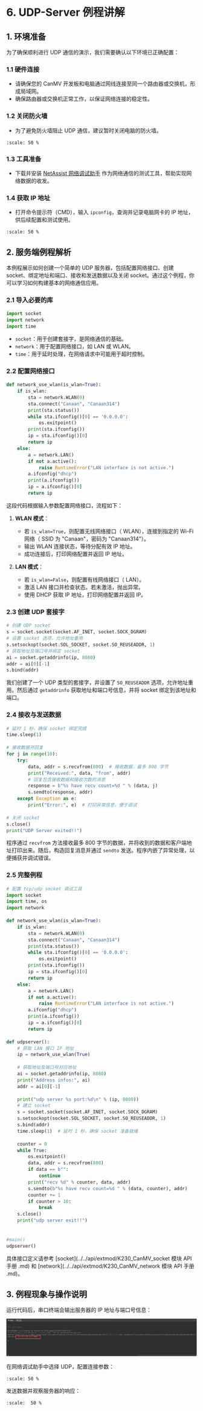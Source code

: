 # 6. UDP-Server 例程讲解

## 1. 环境准备

为了确保顺利进行 UDP 通信的演示，我们需要确认以下环境已正确配置：

### 1.1 硬件连接

- 请确保您的 CanMV 开发板和电脑通过网线连接至同一个路由器或交换机，形成局域网。
- 确保路由器或交换机正常工作，以保证网络连接的稳定性。

### 1.2 关闭防火墙

- 为了避免防火墙阻止 UDP 通信，建议暂时关闭电脑的防火墙。

```{image} ../images/network/image-20240722145319713.png
:scale: 50 %
```

### 1.3 工具准备

- 下载并安装 [NetAssist 网络调试助手](https://www.bing.com/search?q=netassist+cmsoft) 作为网络通信的测试工具，帮助实现网络数据的收发。

### 1.4 获取 IP 地址

- 打开命令提示符（CMD），输入 `ipconfig`，查询并记录电脑网卡的 IP 地址，供后续配置和测试使用。

```{image} ../images/network/image-20240722145500693.png
:scale: 50 %
```

## 2. 服务端例程解析

本例程展示如何创建一个简单的 UDP 服务器，包括配置网络接口、创建 socket、绑定地址和端口、接收和发送数据以及关闭 socket。通过这个例程，你可以学习如何构建基本的网络通信应用。

### 2.1 导入必要的库

```python
import socket  
import network  
import time
```

- `socket`：用于创建套接字，是网络通信的基础。
- `network`：用于配置网络接口，如 LAN 或 WLAN。
- `time`：用于延时处理，在网络请求中可能用于超时控制。

### 2.2 配置网络接口

```python
def network_use_wlan(is_wlan=True):
    if is_wlan:
        sta = network.WLAN(0)
        sta.connect("Canaan", "Canaan314")
        print(sta.status())
        while sta.ifconfig()[0] == '0.0.0.0':
            os.exitpoint()
        print(sta.ifconfig())
        ip = sta.ifconfig()[0]
        return ip
    else:
        a = network.LAN()
        if not a.active():
            raise RuntimeError("LAN interface is not active.")
        a.ifconfig("dhcp")
        print(a.ifconfig())
        ip = a.ifconfig()[0]
        return ip
```

这段代码根据输入参数配置网络接口，流程如下：

1. **WLAN 模式**：  
   - 若 `is_wlan=True`，则配置无线网络接口（ WLAN），连接到指定的 Wi-Fi 网络（ SSID 为 "Canaan"，密码为 "Canaan314"）。
   - 输出 WLAN 连接状态，等待分配有效 IP 地址。
   - 成功连接后，打印网络配置并返回 IP 地址。

1. **LAN 模式**：  
   - 若 `is_wlan=False`，则配置有线网络接口（ LAN）。
   - 激活 LAN 接口并检查状态。若未激活，抛出异常。
   - 使用 DHCP 获取 IP 地址，打印网络配置并返回 IP。

### 2.3 创建 UDP 套接字

```python
# 创建 UDP socket  
s = socket.socket(socket.AF_INET, socket.SOCK_DGRAM)  
# 设置 socket 选项，允许地址重用  
s.setsockopt(socket.SOL_SOCKET, socket.SO_REUSEADDR, 1)  
# 获取地址及端口号并绑定 socket  
ai = socket.getaddrinfo(ip, 8080)  
addr = ai[0][-1]  
s.bind(addr)
```

我们创建了一个 UDP 类型的套接字，并设置了 `SO_REUSEADDR` 选项，允许地址重用。然后通过 `getaddrinfo` 获取地址和端口号信息，并将 socket 绑定到该地址和端口。

### 2.4 接收与发送数据

```python
# 延时 1 秒，确保 socket 绑定完成  
time.sleep(1)  
  
# 接收数据并回复  
for j in range(10):  
    try:  
        data, addr = s.recvfrom(800)  # 接收数据，最多 800 字节  
        print("Received:", data, "from", addr)  
        # 回复包含接收数据和接收次数的消息  
        response = b"%s have recv count=%d " % (data, j)  
        s.sendto(response, addr)  
    except Exception as e:  
        print("Error:", e)  # 打印异常信息，便于调试  
  
# 关闭 socket  
s.close()  
print("UDP Server exited!!")
```

程序通过 `recvfrom` 方法接收最多 800 字节的数据，并将收到的数据和客户端地址打印出来。随后，构造回复消息并通过 `sendto` 发送。程序内嵌了异常处理，以便捕获并调试错误。

### 2.5 完整例程

```python
# 配置 tcp/udp socket 调试工具
import socket
import time, os
import network

def network_use_wlan(is_wlan=True):
    if is_wlan:
        sta = network.WLAN(0)
        sta.connect("Canaan", "Canaan314")
        print(sta.status())
        while sta.ifconfig()[0] == '0.0.0.0':
            os.exitpoint()
        print(sta.ifconfig())
        ip = sta.ifconfig()[0]
        return ip
    else:
        a = network.LAN()
        if not a.active():
            raise RuntimeError("LAN interface is not active.")
        a.ifconfig("dhcp")
        print(a.ifconfig())
        ip = a.ifconfig()[0]
        return ip

def udpserver():
    # 获取 LAN 接口 IP 地址
    ip = network_use_wlan(True)
      
    # 获取地址及端口号对应地址
    ai = socket.getaddrinfo(ip, 8080)
    print("Address infos:", ai)
    addr = ai[0][-1]

    print("udp server %s port:%d\n" % (ip, 8080))
    # 建立 socket
    s = socket.socket(socket.AF_INET, socket.SOCK_DGRAM)
    s.setsockopt(socket.SOL_SOCKET, socket.SO_REUSEADDR, 1)
    s.bind(addr)
    time.sleep(1)  # 延时 1 秒，确保 socket 准备就绪
  
    counter = 0
    while True:
        os.exitpoint()
        data, addr = s.recvfrom(800)
        if data == b"":
            continue
        print("recv %d" % counter, data, addr)
        s.sendto(b"%s have recv count=%d " % (data, counter), addr)
        counter += 1
        if counter > 10:
            break
    s.close()
    print("udp server exit!!")


#main()
udpserver()
```

具体接口定义请参考 [socket](../../api/extmod/K230_CanMV_socket 模块 API 手册 .md) 和 [network](../../api/extmod/K230_CanMV_network 模块 API 手册 .md)。

## 3. 例程现象与操作说明

运行代码后，串口终端会输出服务器的 IP 地址与端口号信息：

![image-20240722165929097](../images/network/image-20240722165929097.png)

在网络调试助手中选择 UDP，配置连接参数：

```{image} ../images/network/image-20240722170233348.png
:scale: 50 %
```

发送数据并观察服务器的响应：

```{image} ../images/network/image-20240722170412175.png
:scale:  50 %
```
